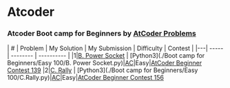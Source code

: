 Atcoder
========

### Atcoder Boot camp for Beginners by [AtCoder Problems](https://kenkoooo.com/atcoder/#/training)

<!-- (Notes: "🔒" means you need to buy a book from Atcoder) -->
<!-- README Reference : https://github.com/haoel/leetcode -->

| # | Problem | My Solution | My Submission | Difficulty | Contest |
|---| ----- | -------- | ---------- |
|1|[B. Power Socket](https://atcoder.jp/contests/abc139/tasks/abc139_b) | [Python3](./Boot camp for Beginners/Easy 100/B. Power Socket.py)|[AC](https://atcoder.jp/contests/abc139/submissions/38970416)|Easy|[AtCoder Beginner Contest 139](https://atcoder.jp/contests/abc139)
|2|[C. Rally](https://atcoder.jp/contests/abc156/tasks/abc156_c) | [Python3](./Boot camp for Beginners/Easy 100/C.Rally.py)|[AC](https://atcoder.jp/contests/abc156/submissions/38978009)|Easy|[AtCoder Beginner Contest 156](https://atcoder.jp/contests/abc156)